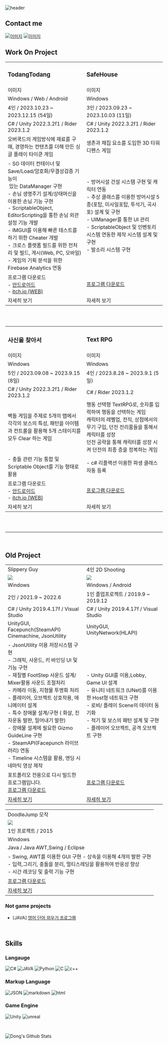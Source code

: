 
![header](https://capsule-render.vercel.app/api?type=slice&text=Hello&rotate=8&animation=fadeIn&fontAlign=70&fontAlignY=30&theme=radical&desc=Dong's%20Profile&descAlign=70)


## Contact me
[![이미지](https://img.shields.io/badge/shehdrbs123-03C75A?style=&logo=Naver&logoColor=black)](https://www.instagram.com/shehdrbs123/)
[![이미지](https://img.shields.io/badge/shehdrbs123-E4405F?style=&logo=instagram&logoColor=white)](https://www.instagram.com/shehdrbs123/)

## Work On Project

<table>
<tr >
    <td width="50%"><H3> TodangTodang </H3></td> 
    <td width="50%"><H3>SafeHouse </H3></td> 
</tr>
<tr >
    <td> 이미지 </td>
    <td> 이미지 </td>
</tr>
<tr >
    <td>Windows / Web / Android</td> 
    <td>Windows </td> 
</tr>
<tr >
    <td> 4인 / 2023.10.23 ~ 2023.12.15 (54일) </td>
    <td> 3인 / 2023.09.23 ~ 2023.10.03 (11일)</td>
</tr>
<tr >
    <td>C# / Unity 2022.3.2f1 / Rider 2023.1.2</td>
    <td>C# / Unity 2022.3.2f1 / Rider 2023.1.2</td>
</tr>
<tr>
    <td>
        오버쿡드의 게임방식에 재료를 구매, 경영하는 컨텐츠를 더해 만든 싱글 플레이 타이쿤 게임
    </td>
    <td>
        생존과 채집 요소를 도입한 3D 타워 디펜스 게임
    </td>
</tr>
<tr>
    <td>
        - SO 데이터 컨테이너 및 Save/Load/암호화/무결성검증 기능이<br>&nbsp;있는 DataManager 구현<br>
        - 손님 생명주기 설계/상태머신을 이용한 손님 기능 구현<br>
        - ScriptableObject, EditorScripting을 통한 손님 외관 설정 기능 개발<br>
        - IMGUI를 이용해 빠른 테스트를 하기 위한 Cheater 개발<br>
        - 크로스 플랫폼 빌드를 위한 전처리 및 빌드, 게시(Web, PC, 모바일)<br>
        - 게임의 기획 분석을 위한 Firebase Analytics 연동<br>
    </td>
    <td>
        - 방어시설 건설 시스템 구현 및 캐릭터 연동<br>
        - 추상 클래스를 이용한 방어시설 5종(포탑, 미사일포탑, 투석기, 곡사포) 설계 및 구현<br>
        - UIManager를 통한 UI 관리<br>
        - ScriptableObject 및 인벤토리 시스템 연동한 제작 시스템 설계 및 구현<br>
        - 발소리 시스템 구현<br>
    </td>
</tr>
<tr>
    <td>
        프로그램 다운로드 <br>
        - <a href="https://play.google.com/store/apps/details?id=com.twelveganzi.todangtodang&hl=ko-KR">안드로이드</a> <br>
        - <a href="https://twelveganzi.itch.io/todangtodang">itch.io (WEB)</a>
    </td>
    <td>
        <a href="https://github.com/shehdrbs123/SkilledUnityB11TeamProject/releases/tag/RELEASES">프로그램 다운로드</a>
    </td>
</tr>
<tr>
    <td>
        자세히 보기
    </td>
    <td>
        자세히 보기
    </td>
</tr>
</table>

<br>
<br>

<table>
<tr >
    <td width="50%"><H3> 사신을 찾아서 </H3></td> 
    <td width="50%"><H3> Text RPG </H3></td> 
</tr>
<tr >
    <td> 이미지 </td>
    <td> 이미지 </td>
</tr>
<tr >
    <td>Windows</td> 
    <td>Windows</td> 
</tr>
<tr >
    <td> 5인 / 2023.09.08 ~ 2023.9.15 (8일) </td>
    <td> 4인 / 2023.8.28 ~ 2023.9.1 (5일)</td>
</tr>
<tr >
    <td>C# / Unity 2022.3.2f1 / Rider 2023.1.2</td>
    <td>C# / Rider 2023.1.2</td>
</tr>
<tr>
    <td>
        벽돌 게임을 주제로 5개의 맵에서 각각의 보스의 특성, 패턴을 아이템과 컨트롤을 활용해 5개 스테이지를 모두 Clear 하는 게임
    </td>
    <td>
        행동 선택형 TextRPG로, 숫자를 입력하여 행동을 선택하는 게임 <br>
        캐릭터의 레벨업, 전직, 상점에서의 무기 구입, 던전 전리품들을 통해서<br>캐릭터를 성장<br>
        던전 공략을 통해 캐릭터를 성장 시켜 던전의 최종 층을 정복하는 게임<br>
    </td>
</tr>
<tr>
    <td>
        - 충돌 관련 기능 통합 및 Scriptable Object를 기능 형태로 활용<br>
    </td>
    <td>
        - c# 리플랙션 이용한 파생 클래스 자동 등록<br>
    </td>
</tr>
<tr>
    <td>
        프로그램 다운로드 <br>
        - <a href="https://play.google.com/store/apps/details?id=com.twelveganzi.todangtodang&hl=ko-KR">안드로이드</a> <br>
        - <a href="https://twelveganzi.itch.io/todangtodang">itch.io (WEB)</a>
    </td>
    <td>
        <a href="https://github.com/shehdrbs123/SkilledUnityB11TeamProject/releases/tag/RELEASES">프로그램 다운로드</a>
    </td>
</tr>
<tr>
    <td>
        자세히 보기
    </td>
    <td>
        자세히 보기
    </td>
</tr>
</table>

<br>
<br>

---

<br>

## Old Project
<table>
<tr >
    <td width="50%">Slippery Guy</td> 
    <td width="50%">4인 2D Shooting</td> 
</tr>
<tr >
    <td> <image src="Image/SlipperyMan.gif"/> </td>
    <td> <image src="Image/NetworkShooting.gif"/></td>
</tr>
<tr >
    <td>Windows</td> 
    <td>Windows / Android</td> 
</tr>
<tr >
    <td> 2인 / 2021.9 ~ 2022.6 </td>
    <td> 1인 졸업프로젝트 / 2019.9 ~ 2019.12</td>
</tr>
<tr >
    <td>C# / Unity 2019.4.17f / Visual Studio</td>
    <td>C# / Unity 2019.4.17f / Visual Studio</td>
</tr>
<tr >
    <td>
        UnityGUI, Facepunch(SteamAPI) <br>
        Cinemachine, JsonUtility
    </td>
    <td>
        UnityGUI, UnityNetwork(HLAPI)
    </td>
</tr>
<tr>
    <td>
        - JsonUtility 이용 저장시스템 구현 <br>
        - 그래픽, 사운드, 키 바인딩 UI 및 기능 구현 <br>
        - 재질별 FootStep 사운드 설계/ Mixer활용 사운드 조절처리 <br>
        - 카메라 이동, 지형물 투명화 처리<br>
        - 플레이어, 오브젝트 상호작용, 애니메이터 설계 <br>
        - 특수 장애물 설계/구현 ( 화살, 진자운동 발판, 밀어내기 발판) <br>
        - 장애물 설계에 필요한 Gizmo GuideLine 구현 <br>
        - SteamAPI(Facepunch 라이브러리) 연동 <br>
        - Timeline 시스템을 활용, 엔딩 시네마틱 영상 제작
    </td>
    <td>
        - Unity GUI를 이용,Lobby, Game UI 설계 <br>
        - 유니티 네트워크 (UNet)를 이용한 Host형 네트워크 구현<br>
        - 로비/ 플레이 Scene의 데이터 동기화<br>
        - 적기 및 보스의 패턴 설계 및 구현<br>
        - 플레이어 오브젝트, 공격 오브젝트 구현
    </td>
</tr>
<tr>
    <td>
        포트폴리오 전용으로 다시 빌드한 프로그램입니다.<br>
        <a href="http://naver.me/Gvd5drJu">프로그램 다운로드</a>
    </td>
    <td>
        <a href="http://naver.me/xkqmTGfV">프로그램 다운로드</a>
    </td>
</tr>
<tr>
    <td>
        <a href="https://github.com/shehdrbs123/Dongs-Portfolio/tree/main/UnityProject/3DJumpGame">자세히 보기</a>
    </td>
    <td>
        <a href="https://github.com/shehdrbs123/Dongs-Portfolio/tree/main/UnityProject/NetworkShooting">자세히 보기</a>
    </td>
</tr>
</table>

<table width="50%">
<tr >
    <td>DoodleJump 모작</td> 
</tr>
<tr>
    <td><image src="Image/Jumping.gif"/></td>

</tr>
<tr >
    <td>1인 프로젝트 / 2015</td>
</tr>
<tr >
    <td>Windows</td> 
</tr>
<tr >
    <td>Java / Java AWT,Swing / Eclipse</td>
</tr>
<tr>
    <td>
        - Swing, AWT를 이용한 GUI 구현
        - 상속을 이용해 4개의 발판 구현 <br>
        - 입력,그리기, 충돌을 분리, 멀티스레딩을 활용하여 반응성 향상 <br>
        - 시간 레코딩 및 출력 기능 구현
<br>
    </td>
</tr>
<tr>
    <td>
        <a href="http://naver.me/FuEHuPTv">프로그램 다운로드</a>
    </td>
</tr>
<tr>
    <td>
        <a href="https://github.com/shehdrbs123/Dongs-Portfolio/tree/main/JavaProject/Jumping%20Higher">자세히 보기</a>
    </td>
</tr>
</table>

### Not game projects
- [JAVA] [영어 단어 외우기 프로그램](https://github.com/shehdrbs123/Dongs-Portfolio/tree/main/JavaProject/EnglishStudy)

<br>

## Skills
### Langauge
 ![C&#35;](https://img.shields.io/badge/C%23-512BD4?style=flat-square&logo=csharp&logoColor=#512BD4)   ![JAVA](https://img.shields.io/badge/JAVA-3776AB?style=flat-square&logo=java&logoColor=black) ![Python](https://img.shields.io/badge/Python3-3776AB?style=flat-square&logo=Python&logoColor=black) ![C](https://img.shields.io/badge/C-3776AB?style=flat-square&logo=c&logoColor=black) ![c++](https://img.shields.io/badge/C++-00599C?style=flat-square&logo=cplusplus&logoColor=black)

### Markup Language
![JSON](https://img.shields.io/badge/JSON-000000?style=flat-square&logo=json&logoColor=white)
![markdown](https://img.shields.io/badge/Markdown-3776AB?style=flat-square&logo=markdown&logoColor=black)
![html](https://img.shields.io/badge/HTML-3776AB?style=flat-square&logo=html&logoColor=black)

### Game Engine
![Unity](https://img.shields.io/badge/Unity-gray?style=flat-square&logo=Unity&logoColor=black) ![unreal](https://img.shields.io/badge/Unreal-0E1128?style=flat-square&logo=unrealengine&logoColor=white)

<br>

![Dong's Github Stats](https://github-readme-stats.vercel.app/api?username=shehdrbs123&show_icons=true&theme=radical)


 
<!--
**shehdrbs123/shehdrbs123** is a ✨ _special_ ✨ repository because its `README.md` (this file) appears on your GitHub profile.

Here are some ideas to get you started:

- 🔭 I’m currently working on ...
- 🌱 I’m currently learning ...
- 👯 I’m looking to collaborate on ...
- 🤔 I’m looking for help with ...
- 💬 Ask me about ...
- 📫 How to reach me: ...
- 😄 Pronouns: ...
- ⚡ Fun fact: ...
-->
